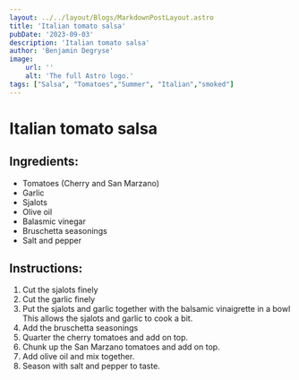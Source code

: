 ```yaml
---
layout: ../../layout/Blogs/MarkdownPostLayout.astro
title: 'Italian tomato salsa'
pubDate: '2023-09-03'
description: 'Italian tomato salsa'
author: 'Benjamin Degryse'
image:
    url: ''
    alt: 'The full Astro logo.'
tags: ["Salsa", "Tomatoes","Summer", "Italian","smoked"]
---
```


# Italian tomato salsa

## Ingredients:
- Tomatoes (Cherry and San Marzano)
- Garlic
- Sjalots
- Olive oil
- Balasmic vinegar
- Bruschetta seasonings
- Salt and pepper

## Instructions:
1. Cut the sjalots finely
2. Cut the garlic finely
3. Put the sjalots and garlic together with the balsamic vinaigrette in a bowl
    This allows the sjalots and garlic to cook a bit.
4. Add the bruschetta seasonings
5. Quarter the cherry tomatoes and add on top.
6. Chunk up the San Marzano tomatoes and add on top.
7. Add olive oil and mix together.
8. Season with salt and pepper to taste.